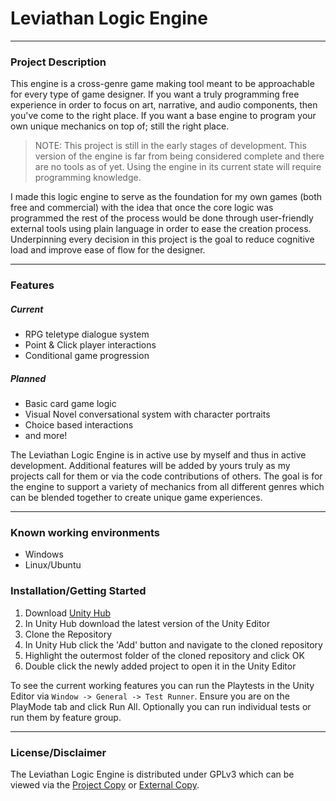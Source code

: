 # Leviathan Logic Engine

---

### Project Description
This engine is a cross-genre game making tool meant to be approachable for every type of game designer. If you want a truly programming free experience in order to focus on art, narrative, and audio components, then you've come to the right place. If you want a base engine to program your own unique mechanics on top of; still the right place. 

> NOTE: This project is still in the early stages of development. This version of the engine is far from being considered complete and there are no tools as of yet. Using the engine in its current state will require programming knowledge.

I made this logic engine to serve as the foundation for my own games (both free and commercial) with the idea that once the core logic was programmed the rest of the process would be done through user-friendly external tools using plain language in order to ease the creation process. Underpinning every decision in this project is the goal to reduce cognitive load and improve ease of flow for the designer.

---

### Features
##### Current
- RPG teletype dialogue system
- Point & Click player interactions
- Conditional game progression

##### Planned
- Basic card game logic
- Visual Novel conversational system with character portraits
- Choice based interactions
- and more!

The Leviathan Logic Engine is in active use by myself and thus in active development. Additional features will be added by yours truly as my projects call for them or via the code contributions of others. The goal is for the engine to support a variety of mechanics from all different genres which can be blended together to create unique game experiences.

---

### Known working environments
- Windows
- Linux/Ubuntu

### Installation/Getting Started
1. Download [Unity Hub](https://unity3d.com/get-unity/download])
2. In Unity Hub download the latest version of the Unity Editor
3. Clone the Repository
4. In Unity Hub click the 'Add' button and navigate to the cloned repository
5. Highlight the outermost folder of the cloned repository and click OK
6. Double click the newly added project to open it in the Unity Editor

To see the current working features you can run the Playtests in the Unity Editor via 
`Window -> General -> Test Runner`. Ensure you are on the PlayMode tab and click Run All. Optionally you can run individual tests or run them by feature group.

---

### License/Disclaimer
The Leviathan Logic Engine is distributed under GPLv3 which can be viewed via the [Project Copy](COPYING) or [External Copy](https://www.gnu.org/licenses/gpl-3.0.en.html).
